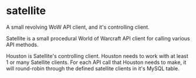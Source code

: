 # satellite
A small revolving WoW API client, and it's controlling client.

Satellite is a small procedural World of Warcraft API client for calling various API methods. 

Houston is Satellite's controlling client. Houston needs to work with at least 1 or many Satellite clients. 
For each API call that Houston needs to make, it will round-robin through the defined satellite clients in it's MySQL table.
